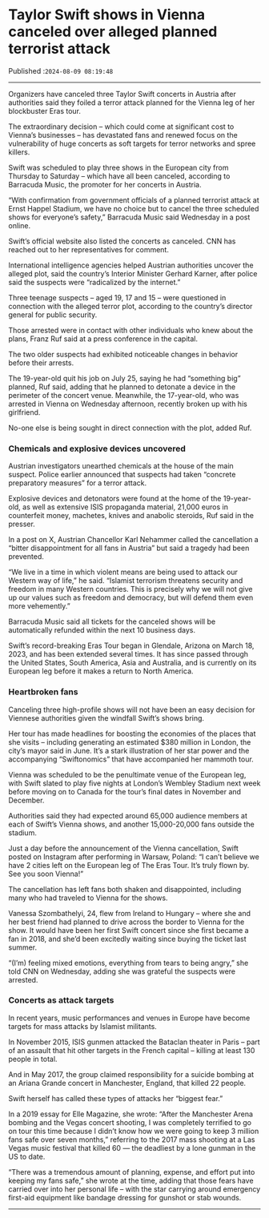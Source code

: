 # Taylor Swift shows in Vienna canceled over alleged planned terrorist attack

Published :`2024-08-09 08:19:48`

---

Organizers have canceled three Taylor Swift concerts in Austria after authorities said they foiled a terror attack planned for the Vienna leg of her blockbuster Eras tour.

The extraordinary decision – which could come at significant cost to Vienna’s businesses – has devastated fans and renewed focus on the vulnerability of huge concerts as soft targets for terror networks and spree killers.

Swift was scheduled to play three shows in the European city from Thursday to Saturday – which have all been canceled, according to Barracuda Music, the promoter for her concerts in Austria.

“With confirmation from government officials of a planned terrorist attack at Ernst Happel Stadium, we have no choice but to cancel the three scheduled shows for everyone’s safety,” Barracuda Music said Wednesday in a post online.

Swift’s official website also listed the concerts as canceled. CNN has reached out to her representatives for comment.

International intelligence agencies helped Austrian authorities uncover the alleged plot, said the country’s Interior Minister Gerhard Karner, after police said the suspects were “radicalized by the internet.”

Three teenage suspects – aged 19, 17 and 15 – were questioned in connection with the alleged terror plot, according to the country’s director general for public security.

Those arrested were in contact with other individuals who knew about the plans, Franz Ruf said at a press conference in the capital.

The two older suspects had exhibited noticeable changes in behavior before their arrests.

The 19-year-old quit his job on July 25, saying he had “something big” planned, Ruf said, adding that he planned to detonate a device in the perimeter of the concert venue. Meanwhile, the 17-year-old, who was arrested in Vienna on Wednesday afternoon, recently broken up with his girlfriend.

No-one else is being sought in direct connection with the plot, added Ruf.

### Chemicals and explosive devices uncovered

Austrian investigators unearthed chemicals at the house of the main suspect. Police earlier announced that suspects had taken “concrete preparatory measures” for a terror attack.

Explosive devices and detonators were found at the home of the 19-year-old, as well as extensive ISIS propaganda material, 21,000 euros in counterfeit money, machetes, knives and anabolic steroids, Ruf said in the presser.

In a post on X, Austrian Chancellor Karl Nehammer called the cancellation a “bitter disappointment for all fans in Austria” but said a tragedy had been prevented.

“We live in a time in which violent means are being used to attack our Western way of life,” he said. “Islamist terrorism threatens security and freedom in many Western countries. This is precisely why we will not give up our values ​​​​such as freedom and democracy, but will defend them even more vehemently.”

Barracuda Music said all tickets for the canceled shows will be automatically refunded within the next 10 business days.

Swift’s record-breaking Eras Tour began in Glendale, Arizona on March 18, 2023, and has been extended several times. It has since passed through the United States, South America, Asia and Australia, and is currently on its European leg before it makes a return to North America.

### Heartbroken fans

Canceling three high-profile shows will not have been an easy decision for Viennese authorities given the windfall Swift’s shows bring.

Her tour has made headlines for boosting the economies of the places that she visits – including generating an estimated $380 million in London, the city’s mayor said in June. It’s a stark illustration of her star power and the accompanying “Swiftonomics” that have accompanied her mammoth tour.

Vienna was scheduled to be the penultimate venue of the European leg, with Swift slated to play five nights at London’s Wembley Stadium next week before moving on to Canada for the tour’s final dates in November and December.

Authorities said they had expected around 65,000 audience members at each of Swift’s Vienna shows, and another 15,000-20,000 fans outside the stadium.

Just a day before the announcement of the Vienna cancellation, Swift posted on Instagram after performing in Warsaw, Poland: “I can’t believe we have 2 cities left on the European leg of The Eras Tour. It’s truly flown by. See you soon Vienna!”

The cancellation has left fans both shaken and disappointed, including many who had traveled to Vienna for the shows.

Vanessa Szombathelyi, 24, flew from Ireland to Hungary – where she and her best friend had planned to drive across the border to Vienna for the show. It would have been her first Swift concert since she first became a fan in 2018, and she’d been excitedly waiting since buying the ticket last summer.

“(I’m) feeling mixed emotions, everything from tears to being angry,” she told CNN on Wednesday, adding she was grateful the suspects were arrested.

### Concerts as attack targets

In recent years, music performances and venues in Europe have become targets for mass attacks by Islamist militants.

In November 2015, ISIS gunmen attacked the Bataclan theater in Paris – part of an assault that hit other targets in the French capital – killing at least 130 people in total.

And in May 2017, the group claimed responsibility for a suicide bombing at an Ariana Grande concert in Manchester, England, that killed 22 people.

Swift herself has called these types of attacks her “biggest fear.”

In a 2019 essay for Elle Magazine, she wrote: “After the Manchester Arena bombing and the Vegas concert shooting, I was completely terrified to go on tour this time because I didn’t know how we were going to keep 3 million fans safe over seven months,” referring to the 2017 mass shooting at a Las Vegas music festival that killed 60 — the deadliest by a lone gunman in the US to date.

“There was a tremendous amount of planning, expense, and effort put into keeping my fans safe,” she wrote at the time, adding that those fears have carried over into her personal life – with the star carrying around emergency first-aid equipment like bandage dressing for gunshot or stab wounds.

---

